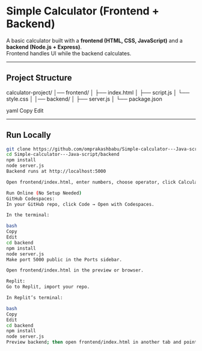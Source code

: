 # Simple Calculator (Frontend + Backend)

A basic calculator built with a **frontend (HTML, CSS, JavaScript)** and a **backend (Node.js + Express)**.  
Frontend handles UI while the backend calculates.

---

##  Project Structure

calculator-project/
│── frontend/
│ ├── index.html
│ ├── script.js
│ └── style.css
│
│── backend/
│ ├── server.js
│ └── package.json

yaml
Copy
Edit

---

##  Run Locally

```bash
git clone https://github.com/omprakashbabu/Simple-calculator---Java-script.git
cd Simple-calculator---Java-script/backend
npm install
node server.js
Backend runs at http://localhost:5000

Open frontend/index.html, enter numbers, choose operator, click Calculate.

Run Online (No Setup Needed)
GitHub Codespaces:
In your GitHub repo, click Code → Open with Codespaces.

In the terminal:

bash
Copy
Edit
cd backend
npm install
node server.js
Make port 5000 public in the Ports sidebar.

Open frontend/index.html in the preview or browser.

Replit:
Go to Replit, import your repo.

In Replit’s terminal:

bash
Copy
Edit
cd backend
npm install
node server.js
Preview backend; then open frontend/index.html in another tab and point it to the backend URL.

